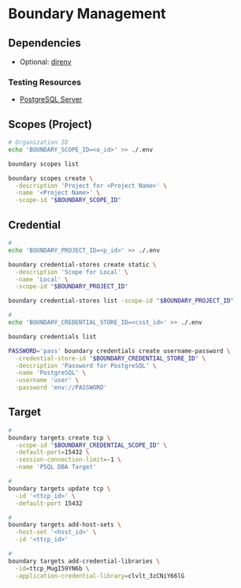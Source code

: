 # Boundary Management

## Dependencies

- Optional: [direnv](/direnv.md)

### Testing Resources

- [PostgreSQL Server](/postgresql/server.md#docker)

## Scopes (Project)

```sh
# Organization ID
echo 'BOUNDARY_SCOPE_ID=<o_id>' >> ./.env

boundary scopes list

boundary scopes create \
  -description 'Project for <Project Name>' \
  -name '<Project Name>' \
  -scope-id "$BOUNDARY_SCOPE_ID"
```

## Credential

```sh
#
echo 'BOUNDARY_PROJECT_ID=<p_id>' >> ./.env

boundary credential-stores create static \
  -description 'Scope for Local' \
  -name 'Local' \
  -scope-id "$BOUNDARY_PROJECT_ID"

boundary credential-stores list -scope-id "$BOUNDARY_PROJECT_ID"

#
echo 'BOUNDARY_CREDENTIAL_STORE_ID=<csst_id>' >> ./.env

boundary credentials list

PASSWORD='pass' boundary credentials create username-password \
  -credential-store-id "$BOUNDARY_CREDENTIAL_STORE_ID" \
  -description 'Password for PostgreSQL' \
  -name 'PostgreSQL' \
  -username 'user' \
  -password 'env://PASSWORD'
```

<!--
boundary credential-libraries list -credential-store-id "$BOUNDARY_CREDENTIAL_STORE_ID"
-->

## Target

```sh
#
boundary targets create tcp \
  -scope-id "$BOUNDARY_CREDENTIAL_SCOPE_ID" \
  -default-port=15432 \
  -session-connection-limit=-1 \
  -name 'PSQL DBA Target'

#
boundary targets update tcp \
  -id '<ttcp_id>' \
  -default-port 15432

#
boundary targets add-host-sets \
  -host-set '<hsst_id>' \
  -id '<ttcp_id>'

#
boundary targets add-credential-libraries \
  -id=ttcp_MugI59YN6b \
  -application-credential-library=clvlt_3zCNiY66lG
```

<!--
GKE Target
MySQL DBA Target
PSQL DBA Target
RPD Target
SSH AWS Target
SSH GCP Target
-->

<!-- ## Connect

```sh
#
boundary connect ssh \
  -target-id <target-id> \
  -username <username>

#
boundary connect postgres -target-id '<ttcp_id>' -username postgres
boundary connect postgres \
  -target-id <target-id> \
  -dbname <db-name>

#
boundary connect -target-name backend_server -target-scope-name core_infra
``` -->

<!--
Northwind ERP / Project for Northwind ERP
Production Support / Project for Production Support
-->

<!--
Grants
id=*,type=*,actions=*
-->

<!--
boundary database init -config
boundary groups list
boundary host-catalogs list
boundary host-sets list
boundary hosts list
boundary managed-groups list
boundary roles list
boundary server -config
boundary sessions list -recursive
boundary sessions cancel -id s_vaKCsqjT1p
boundary targets list -scope-id o_7NAS3dPsSo -recursive
boundary users list
boundary workers list
-->

